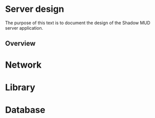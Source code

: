 Server design
=============

The purpose of this text is to document the design of the Shadow MUD server
application.

Overview
--------


Network
=======



Library
=======


Database
========
